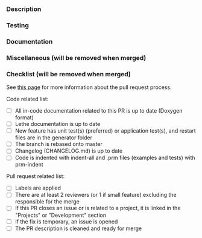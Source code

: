 <!-- Please, fill in the description as completely as possible.-->

### Description

<!-- Explain the content of the new feature
       What are the motivations? 
       How is it integrated to the current code? -->

### Testing

<!-- How has this been tested?
       What are the new test(s) and what feature(s)/parameter(s) does it test?
       Are there changes and/or impacts on current tests, why?
       How did you ensure that the solution works?
       How will you ensure that it will continue to work in the future? -->

### Documentation

<!-- Does this new feature introduce new simulation parameters? If so, describe them. -->

### Miscellaneous (will be removed when merged)

<!-- Anything that you would like to add that does not fit into any of the categories above.
       Note that any critical information should be in the categories above.
       Examples:
         Future changes or features that will be added in subsequent pull requests
         Any comments or highlights for the reviewers -->

### Checklist (will be removed when merged)
See [this page](https://chaos-polymtl.github.io/lethe/documentation/contributing.html#pull-requests) for more information about the pull request process.

Code related list:
- [ ] All in-code documentation related to this PR is up to date (Doxygen format)
- [ ] Lethe documentation is up to date
- [ ] New feature has unit test(s) (preferred) or application test(s), and restart files are in the generator folder
- [ ] The branch is rebased onto master
- [ ] Changelog (CHANGELOG.md) is up to date
- [ ] Code is indented with indent-all and .prm files (examples and tests) with prm-indent

Pull request related list:
- [ ] Labels are applied
- [ ] There are at least 2 reviewers (or 1 if small feature) excluding the responsible for the merge
- [ ] If this PR closes an issue or is related to a project, it is linked in the "Projects" or "Development" section
- [ ] If the fix is temporary, an issue is opened
- [ ] The PR description is cleaned and ready for merge